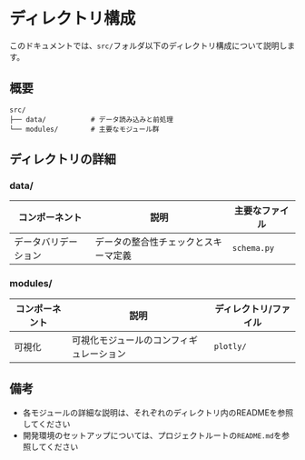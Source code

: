 # ディレクトリ構成

このドキュメントでは、`src/`フォルダ以下のディレクトリ構成について説明します。

## 概要

```plaintext
src/
├── data/           # データ読み込みと前処理
└── modules/        # 主要なモジュール群
```

## ディレクトリの詳細

### data/
| コンポーネント | 説明 | 主要なファイル |
|----------------|------|----------------|
| データバリデーション | データの整合性チェックとスキーマ定義 | `schema.py` |

### modules/
| コンポーネント | 説明 | ディレクトリ/ファイル |
|----------------|------|----------------------|
| 可視化 | 可視化モジュールのコンフィギュレーション | `plotly/` |


## 備考
- 各モジュールの詳細な説明は、それぞれのディレクトリ内のREADMEを参照してください
- 開発環境のセットアップについては、プロジェクトルートの`README.md`を参照してください
